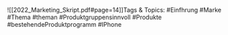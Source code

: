 
![[2022_Marketing_Skript.pdf#page=14]]Tags & Topics:
   #Einfhrung
   #Marke
   #Thema
   #theman
   #Produktgruppensinnvoll
   #Produkte
   #bestehendeProduktprogramm
   #IPhone